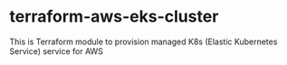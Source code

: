 # terraform-aws-eks-cluster
This is Terraform module to provision managed K8s (Elastic Kubernetes Service) service  for AWS
